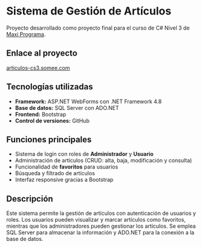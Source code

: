 <h1>Sistema de Gestión de Artículos</h1>
<p>Proyecto desarrollado como proyecto final para el curso de C# Nivel 3 de <a href="https://maxiprograma.com/" target="_blank">Maxi Programa</a>.</p>

<h2>Enlace al proyecto</h2>
<p><a href="https://articulos-cs3.somee.com/" target="_blank">articulos-cs3.somee.com</a></p>

<h2>Tecnologías utilizadas</h2>
<ul>
    <li><strong>Framework:</strong> ASP.NET WebForms con .NET Framework 4.8</li>
    <li><strong>Base de datos:</strong> SQL Server con ADO.NET</li>
    <li><strong>Frontend:</strong> Bootstrap</li>
    <li><strong>Control de versiones:</strong> GitHub</li>
</ul>

<h2>Funciones principales</h2>
<ul>
    <li>Sistema de login con roles de <strong>Administrador</strong> y <strong>Usuario</strong></li>
    <li>Administración de artículos (CRUD: alta, baja, modificación y consulta)</li>
    <li>Funcionalidad de <strong>favoritos</strong> para usuarios</li>
    <li>Búsqueda y filtrado de artículos</li>
    <li>Interfaz responsive gracias a Bootstrap</li>
</ul>

<h2>Descripción</h2>
<p>Este sistema permite la gestión de artículos con autenticación de usuarios y roles. 
Los usuarios pueden visualizar y marcar artículos como favoritos, mientras que los administradores pueden gestionar los artículos. 
Se emplea SQL Server para almacenar la información y ADO.NET para la conexión a la base de datos.</p>
